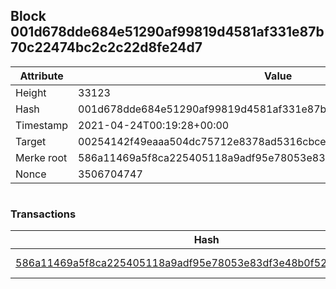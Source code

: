## Block 001d678dde684e51290af99819d4581af331e87b70c22474bc2c2c22d8fe24d7

Attribute | Value
--- | ---
Height | 33123
Hash | 001d678dde684e51290af99819d4581af331e87b70c22474bc2c2c22d8fe24d7
Timestamp | 2021-04-24T00:19:28+00:00
Target | 00254142f49eaaa504dc75712e8378ad5316cbcead634704b3734b6271167cc4
Merke root | 586a11469a5f8ca225405118a9adf95e78053e83df3e48b0f52acf494fadadfa
Nonce | 3506704747

```

```

### Transactions

Hash | Amount
--- | ---
[586a11469a5f8ca225405118a9adf95e78053e83df3e48b0f52acf494fadadfa](586a11469a5f8ca225405118a9adf95e78053e83df3e48b0f52acf494fadadfa.md) | 10.00000000 SKEPTI 
